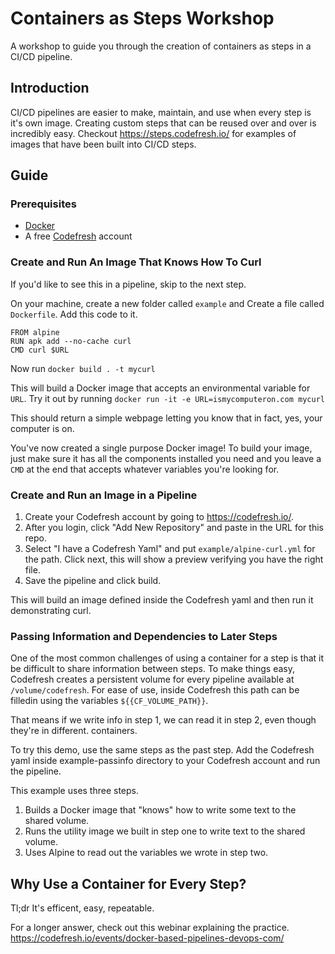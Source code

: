 # Containers as Steps Workshop
A workshop to guide you through the creation of containers as steps in a CI/CD pipeline.

## Introduction
CI/CD pipelines are easier to make, maintain, and use when every step is it's own image. Creating custom steps that can be reused over and over is incredibly easy. Checkout https://steps.codefresh.io/ for examples of images that have been built into CI/CD steps. 

## Guide

### Prerequisites
- [Docker](https://docs.docker.com/install/)
- A free [Codefresh](https://codefresh.io/) account

### Create and Run An Image That Knows How To Curl
If you'd like to see this in a pipeline, skip to the next step.

On your machine, create a new folder called `example` and Create a file called `Dockerfile`. Add this code to it.

```
FROM alpine
RUN apk add --no-cache curl
CMD curl $URL
```

Now run `docker build . -t mycurl`

This will build a Docker image that accepts an environmental variable for `URL`. Try it out by running `docker run -it -e URL=ismycomputeron.com mycurl`

This should return a simple webpage letting you know that in fact, yes, your computer is on. 

You've now created a single purpose Docker image! To build your image, just make sure it has all the components installed you need and you leave a `CMD` at the end that accepts whatever variables you're looking for. 

### Create and Run an Image in a Pipeline
1. Create your Codefresh account by going to https://codefresh.io/. 
2. After you login, click "Add New Repository" and paste in the URL for this repo. 
3. Select "I have a Codefresh Yaml" and put `example/alpine-curl.yml` for the path. Click next, this will show a preview verifying you have the right file. 
4. Save the pipeline and click build.

This will build an image defined inside the Codefresh yaml and then run it demonstrating curl. 

### Passing Information and Dependencies to Later Steps
One of the most common challenges of using a container for a step is that it be difficult to share information between steps. To make things easy, Codefresh creates a persistent volume for every pipeline available at `/volume/codefresh`. For ease of use, inside Codefresh this path can be filledin using the variables `${{CF_VOLUME_PATH}}`. 

That means if we write info in step 1, we can read it in step 2, even though they're in different. containers. 

To try this demo, use the same steps as the past step. Add the Codefresh yaml inside example-passinfo directory to your Codefresh account and run the pipeline. 

This example uses three steps. 
1. Builds a Docker image that "knows" how to write some text to the shared volume. 
2. Runs the utility image we built in step one to write text to the shared volume.
3. Uses Alpine to read out the variables we wrote in step two.

## Why Use a Container for Every Step?
Tl;dr It's efficent, easy, repeatable. 

For a longer answer, check out this webinar explaining the practice.  https://codefresh.io/events/docker-based-pipelines-devops-com/
